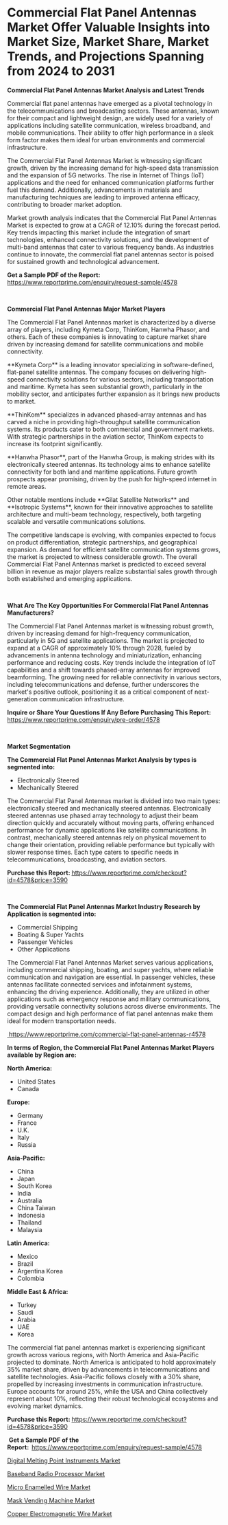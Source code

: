 <p><h1>Commercial Flat Panel Antennas Market Offer Valuable Insights into Market Size, Market Share, Market Trends, and Projections Spanning from 2024 to 2031</h1></p><p><strong>Commercial Flat Panel Antennas Market Analysis and Latest Trends</strong></p>
<p><p>Commercial flat panel antennas have emerged as a pivotal technology in the telecommunications and broadcasting sectors. These antennas, known for their compact and lightweight design, are widely used for a variety of applications including satellite communication, wireless broadband, and mobile communications. Their ability to offer high performance in a sleek form factor makes them ideal for urban environments and commercial infrastructure.</p><p>The Commercial Flat Panel Antennas Market is witnessing significant growth, driven by the increasing demand for high-speed data transmission and the expansion of 5G networks. The rise in Internet of Things (IoT) applications and the need for enhanced communication platforms further fuel this demand. Additionally, advancements in materials and manufacturing techniques are leading to improved antenna efficacy, contributing to broader market adoption.</p><p>Market growth analysis indicates that the Commercial Flat Panel Antennas Market is expected to grow at a CAGR of 12.10% during the forecast period. Key trends impacting this market include the integration of smart technologies, enhanced connectivity solutions, and the development of multi-band antennas that cater to various frequency bands. As industries continue to innovate, the commercial flat panel antennas sector is poised for sustained growth and technological advancement.</p></p>
<p><strong>Get a Sample PDF of the Report:&nbsp;</strong> <a href="https://www.reportprime.com/enquiry/request-sample/4578?utm_campaign=1803&utm_medium=2&utm_source=Github&utm_content=ia&utm_term=28102024&utm_id=commercial-flat-panel-antennas">https://www.reportprime.com/enquiry/request-sample/4578</a></p>
<p>&nbsp;</p>
<p><strong>Commercial Flat Panel Antennas Major Market Players</strong></p>
<p><p>The Commercial Flat Panel Antennas market is characterized by a diverse array of players, including Kymeta Corp, ThinKom, Hanwha Phasor, and others. Each of these companies is innovating to capture market share driven by increasing demand for satellite communications and mobile connectivity.</p><p>**Kymeta Corp** is a leading innovator specializing in software-defined, flat-panel satellite antennas. The company focuses on delivering high-speed connectivity solutions for various sectors, including transportation and maritime. Kymeta has seen substantial growth, particularly in the mobility sector, and anticipates further expansion as it brings new products to market.</p><p>**ThinKom** specializes in advanced phased-array antennas and has carved a niche in providing high-throughput satellite communication systems. Its products cater to both commercial and government markets. With strategic partnerships in the aviation sector, ThinKom expects to increase its footprint significantly.</p><p>**Hanwha Phasor**, part of the Hanwha Group, is making strides with its electronically steered antennas. Its technology aims to enhance satellite connectivity for both land and maritime applications. Future growth prospects appear promising, driven by the push for high-speed internet in remote areas.</p><p>Other notable mentions include **Gilat Satellite Networks** and **Isotropic Systems**, known for their innovative approaches to satellite architecture and multi-beam technology, respectively, both targeting scalable and versatile communications solutions.</p><p>The competitive landscape is evolving, with companies expected to focus on product differentiation, strategic partnerships, and geographical expansion. As demand for efficient satellite communication systems grows, the market is projected to witness considerable growth. The overall Commercial Flat Panel Antennas market is predicted to exceed several billion in revenue as major players realize substantial sales growth through both established and emerging applications.</p></p>
<p>&nbsp;</p>
<p><strong>What Are The Key Opportunities For Commercial Flat Panel Antennas Manufacturers?</strong></p>
<p><p>The Commercial Flat Panel Antennas market is witnessing robust growth, driven by increasing demand for high-frequency communication, particularly in 5G and satellite applications. The market is projected to expand at a CAGR of approximately 10% through 2028, fueled by advancements in antenna technology and miniaturization, enhancing performance and reducing costs. Key trends include the integration of IoT capabilities and a shift towards phased-array antennas for improved beamforming. The growing need for reliable connectivity in various sectors, including telecommunications and defense, further underscores the market's positive outlook, positioning it as a critical component of next-generation communication infrastructure.</p></p>
<p><strong>Inquire or Share Your Questions If Any Before Purchasing This Report:</strong> <a href="https://www.reportprime.com/enquiry/pre-order/4578?utm_campaign=1803&utm_medium=2&utm_source=Github&utm_content=ia&utm_term=28102024&utm_id=commercial-flat-panel-antennas">https://www.reportprime.com/enquiry/pre-order/4578</a></p>
<p>&nbsp;</p>
<p><strong>Market Segmentation</strong></p>
<p><strong>The Commercial Flat Panel Antennas Market Analysis by types is segmented into:</strong></p>
<p><ul><li>Electronically Steered</li><li>Mechanically Steered</li></ul></p>
<p><p>The Commercial Flat Panel Antennas market is divided into two main types: electronically steered and mechanically steered antennas. Electronically steered antennas use phased array technology to adjust their beam direction quickly and accurately without moving parts, offering enhanced performance for dynamic applications like satellite communications. In contrast, mechanically steered antennas rely on physical movement to change their orientation, providing reliable performance but typically with slower response times. Each type caters to specific needs in telecommunications, broadcasting, and aviation sectors.</p></p>
<p><strong>Purchase this Report:&nbsp;</strong><a href="https://www.reportprime.com/checkout?id=4578&price=3590&utm_campaign=1803&utm_medium=2&utm_source=Github&utm_content=ia&utm_term=28102024&utm_id=commercial-flat-panel-antennas">https://www.reportprime.com/checkout?id=4578&price=3590</a></p>
<p>&nbsp;</p>
<p><strong>The Commercial Flat Panel Antennas Market Industry Research by Application is segmented into:</strong></p>
<p><ul><li>Commercial Shipping</li><li>Boating & Super Yachts</li><li>Passenger Vehicles</li><li>Other Applications</li></ul></p>
<p><p>The Commercial Flat Panel Antennas Market serves various applications, including commercial shipping, boating, and super yachts, where reliable communication and navigation are essential. In passenger vehicles, these antennas facilitate connected services and infotainment systems, enhancing the driving experience. Additionally, they are utilized in other applications such as emergency response and military communications, providing versatile connectivity solutions across diverse environments. The compact design and high performance of flat panel antennas make them ideal for modern transportation needs.</p></p>
<p><a href="https://www.reportprime.com/commercial-flat-panel-antennas-r4578?utm_campaign=1803&utm_medium=2&utm_source=Github&utm_content=ia&utm_term=28102024&utm_id=commercial-flat-panel-antennas">&nbsp;https://www.reportprime.com/commercial-flat-panel-antennas-r4578</a></p>
<p><strong>In terms of Region, the Commercial Flat Panel Antennas Market Players available by Region are:</strong></p>
<p>
    <p> <strong> North America: </strong>
        <ul>
            <li>United States</li>
            <li>Canada</li>
        </ul>
        </p> 
    <p> <strong> Europe: </strong>
        <ul>
            <li>Germany</li>
            <li>France</li>
            <li>U.K.</li>
            <li>Italy</li>
            <li>Russia</li>
        </ul>
        </p> 
    <p> <strong> Asia-Pacific: </strong>
        <ul>
            <li>China</li>
            <li>Japan</li>
            <li>South Korea</li>
            <li>India</li>
            <li>Australia</li>
            <li>China Taiwan</li>
            <li>Indonesia</li>
            <li>Thailand</li>
            <li>Malaysia</li>
        </ul>
        </p> 
    <p> <strong> Latin America: </strong>
        <ul>
            <li>Mexico</li>
            <li>Brazil</li>
            <li>Argentina Korea</li>
            <li>Colombia</li>
        </ul>
        </p> 
    <p> <strong> Middle East & Africa: </strong>
        <ul>
            <li>Turkey</li>
            <li>Saudi</li>
            <li>Arabia</li>
            <li>UAE</li>
            <li>Korea</li>
        </ul>
    </p>
    </p>
<p><p>The commercial flat panel antennas market is experiencing significant growth across various regions, with North America and Asia-Pacific projected to dominate. North America is anticipated to hold approximately 35% market share, driven by advancements in telecommunications and satellite technologies. Asia-Pacific follows closely with a 30% share, propelled by increasing investments in communication infrastructure. Europe accounts for around 25%, while the USA and China collectively represent about 10%, reflecting their robust technological ecosystems and evolving market dynamics.</p></p>
<p><strong>Purchase this Report: </strong><a href="https://www.reportprime.com/checkout?id=4578&price=3590&utm_campaign=1803&utm_medium=2&utm_source=Github&utm_content=ia&utm_term=28102024&utm_id=commercial-flat-panel-antennas">https://www.reportprime.com/checkout?id=4578&price=3590</a></p>
<p>&nbsp;<strong>Get a Sample PDF of the Report:&nbsp;&nbsp;</strong><a href="https://www.reportprime.com/enquiry/request-sample/4578?utm_campaign=1803&utm_medium=2&utm_source=Github&utm_content=ia&utm_term=28102024&utm_id=commercial-flat-panel-antennas">https://www.reportprime.com/enquiry/request-sample/4578</a></p>
<p><strong></strong></p>
<p><p><a href="https://www.linkedin.com/pulse/digital-melting-point-instruments-market-matrix-applications-bzrkf?trk=public_post_embed_feed-article-content&utm_campaign=1803&utm_medium=2&utm_source=Github&utm_content=ia&utm_term=28102024&utm_id=commercial-flat-panel-antennas">Digital Melting Point Instruments Market</a></p><p><a href="https://github.com/ygfu6u/Market-Research-Report-List-1/blob/main/baseband-radio-processor-market.md?utm_campaign=1803&utm_medium=2&utm_source=Github&utm_content=ia&utm_term=28102024&utm_id=commercial-flat-panel-antennas">Baseband Radio Processor Market</a></p><p><a href="https://www.linkedin.com/pulse/micro-enamelled-wire-market-research-report-exploring-size-revenue-5conf?trk=public_post_embed_feed-article-content&utm_campaign=1803&utm_medium=2&utm_source=Github&utm_content=ia&utm_term=28102024&utm_id=commercial-flat-panel-antennas">Micro Enamelled Wire Market</a></p><p><a href="https://www.linkedin.com/pulse/charting-future-comprehensive-analysis-global-mask-vending-q7oze?utm_campaign=1803&utm_medium=2&utm_source=Github&utm_content=ia&utm_term=28102024&utm_id=commercial-flat-panel-antennas">Mask Vending Machine Market</a></p><p><a href="https://www.linkedin.com/pulse/copper-electromagnetic-wire-industry-resonance-64-amplification-huxmf?trk=public_post_embed_feed-article-content&utm_campaign=1803&utm_medium=2&utm_source=Github&utm_content=ia&utm_term=28102024&utm_id=commercial-flat-panel-antennas">Copper Electromagnetic Wire Market</a></p></p>